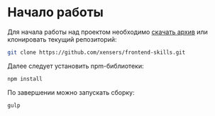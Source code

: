 # Начало работы

Для начала работы над проектом необходимо [скачать архив](https://github.com/xensers/frontend-skills/archive/master.zip) или клонировать текущий репозиторий:

```bash
git clone https://github.com/xensers/frontend-skills.git
```

Далее следует установить npm-библиотеки:

```bash
npm install
```

По завершении можно запускать сборку:

```bash
gulp
```
